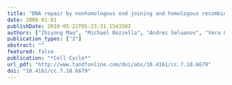 ```yaml
---
title: "DNA repair by nonhomologous end joining and homologous recombination during cell cycle in human cells"
date: 2008-01-01
publishDate: 2019-05-21T05:23:31.154350Z
authors: ["Zhiyong Mao", "Michael Bozzella", "Andrei Seluanov", "Vera Gorbunova"]
publication_types: ["2"]
abstract: ""
featured: false
publication: "*Cell Cycle*"
url_pdf: "http://www.tandfonline.com/doi/abs/10.4161/cc.7.18.6679"
doi: "10.4161/cc.7.18.6679"
---
```


